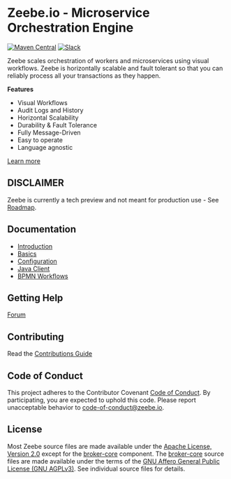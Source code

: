 # Zeebe.io - Microservice Orchestration Engine


[![Maven Central](https://maven-badges.herokuapp.com/maven-central/io.zeebe/zeebe-root/badge.svg)](https://maven-badges.herokuapp.com/maven-central/io.zeebe/zeebe-root)
[![Slack](https://zeebe-slackin.herokuapp.com/badge.svg)](https://zeebe-slackin.herokuapp.com/)

Zeebe scales orchestration of workers and microservices using visual workflows. Zeebe is horizontally scalable and fault tolerant so that you can reliably process all your transactions as they happen.

**Features**

* Visual Workflows
* Audit Logs and History
* Horizontal Scalability
* Durability & Fault Tolerance
* Fully Message-Driven
* Easy to operate
* Language agnostic

[Learn more](https://docs.zeebe.io/basics/README.html)

## DISCLAIMER

Zeebe is currently a tech preview and not meant for production use - See [Roadmap](https://github.com/zeebe-io/zeebe/blob/master/ROADMAP.md).

## Documentation

* [Introduction](https://docs.zeebe.io/introduction/README.html)
* [Basics](https://docs.zeebe.io/basics/README.html)
* [Configuration](https://docs.zeebe.io/operations/the-zeebecfgtoml-file.html)
* [Java Client](https://docs.zeebe.io/java-client/README.html)
* [BPMN Workflows](https://docs.zeebe.io/bpmn-workflows/README.html)

## Getting Help

[Forum](https://forum.zeebe.io/)

## Contributing

Read the [Contributions Guide](/CONTRIBUTING.md)

## Code of Conduct

This project adheres to the Contributor Covenant [Code of
Conduct](/CODE_OF_CONDUCT.md). By participating, you are expected to uphold
this code. Please report unacceptable behavior to
code-of-conduct@zeebe.io.

## License

Most Zeebe source files are made available under the [Apache License, Version
2.0](/APACHE-2.0) except for the [broker-core](/broker-core) component. The
[broker-core](/broker-core) source files are made available under the terms of
the [GNU Affero General Public License (GNU AGPLv3)](/GNU-AGPL-3.0). See
individual source files for details.
